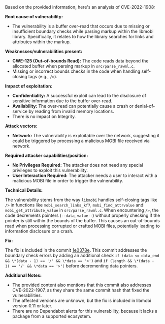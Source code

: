 Based on the provided information, here's an analysis of CVE-2022-1908:

**Root cause of vulnerability:**
- The vulnerability is a buffer over-read that occurs due to missing or insufficient boundary checks while parsing markup within the libmobi library. Specifically, it relates to how the library searches for links and attributes within the markup.

**Weaknesses/vulnerabilities present:**
- **CWE-125 (Out-of-bounds Read):** The code reads data beyond the allocated buffer when parsing markup in `src/parse_rawml.c`.
- Missing or incorrect bounds checks in the code when handling self-closing tags (e.g., `/>`).

**Impact of exploitation:**
- **Confidentiality:** A successful exploit can lead to the disclosure of sensitive information due to the buffer over-read.
- **Availability:** The over-read can potentially cause a crash or denial-of-service by reading from invalid memory locations.
- There is no impact on Integrity.

**Attack vectors:**
- **Network:** The vulnerability is exploitable over the network, suggesting it could be triggered by processing a malicious MOBI file received via network.

**Required attacker capabilities/position:**
- **No Privileges Required:** The attacker does not need any special privileges to exploit this vulnerability.
- **User Interaction Required:** The attacker needs a user to interact with a malicious MOBI file in order to trigger the vulnerability.

**Technical Details:**

The vulnerability stems from the way `libmobi` handles self-closing tags like `/>` in functions like `mobi_search_links_kf7`, `mobi_find_attrvalue` and `mobi_get_attribute_value` in `src/parse_rawml.c`. When encountering `/>`, the code decrements pointers (`--data`, `value--`) without properly checking if the pointer is still within the bounds of the buffer. This causes an out-of-bounds read when processing corrupted or crafted MOBI files, potentially leading to information disclosure or a crash.

**Fix:**

The fix is included in the commit [1e0378e](https://github.com/bfabiszewski/libmobi/commit/1e0378e6f9e4ae415cedc9eb10850888897c5dba). This commit addresses the boundary check errors by adding an additional check  `if (data <= data_end && \*(data - 1) == '/' && \*data == '>')` and `if (length && \*(data - 1) == '/' && \*data == '>')` before decrementing data pointers.

**Additional Notes:**
- The provided content also mentions that this commit also addresses CVE-2022-1907, as they share the same commit hash that fixed the vulnerabilities.
- The affected versions are unknown, but the fix is included in libmobi version 0.11 or later.
- There are no Dependabot alerts for this vulnerability, because it lacks a package from a supported ecosystem.